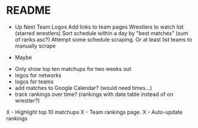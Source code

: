 # README
* Up Next
Team Logos
Add links to team pages
Wrestlers to watch list (starred wrestlers)
Sort schedule within a day by "best matches" (sum of ranks asc?)
Attempt some schedule scraping. Or at least list teams to manually scrape

* Maybe
- Only show top ten matchups for two weeks out
- logos for networks
- logos for teams
- add matches to Google Calendar? (would need times...)
- track rankings over time?  (rankings with date table instead of on wrestler?)

X - Highlight top 10 matchups
X - Team rankings page.
X - Auto-update rankings

